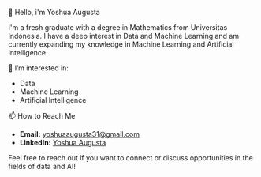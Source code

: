 👋 Hello, i'm Yoshua Augusta

I'm a fresh graduate with a degree in Mathematics from Universitas Indonesia.
I have a deep interest in Data and Machine Learning and am currently expanding my knowledge in Machine Learning and Artificial Intelligence.

🌟 I’m interested in:
- Data
- Machine Learning
- Artificial Intelligence

📫 How to Reach Me
- **Email:** [yoshuaaugusta31@gmail.com](mailto:yoshuaaugusta31@gmail.com)
- **LinkedIn:** [Yoshua Augusta](https://www.linkedin.com/in/yoshua-augusta/)

Feel free to reach out if you want to connect or discuss opportunities in the fields of data and AI!
<!---
m1racle31/m1racle31 is a ✨ special ✨ repository because its `README.md` (this file) appears on your GitHub profile.
You can click the Preview link to take a look at your changes.
--->
